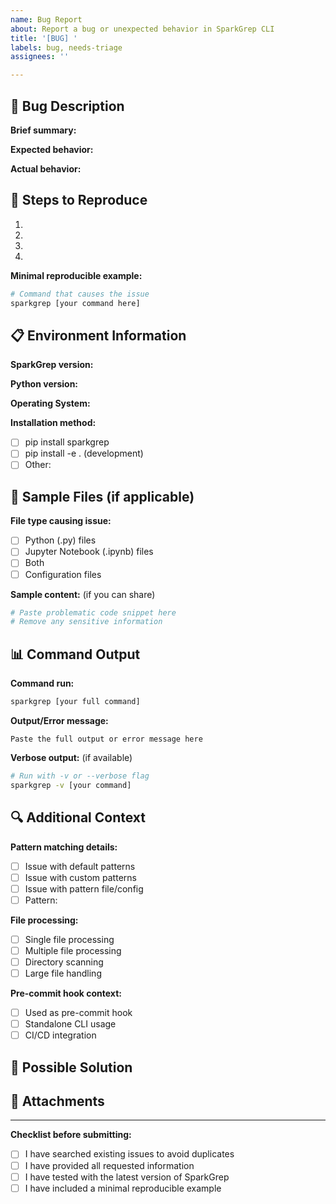 ```yaml
---
name: Bug Report
about: Report a bug or unexpected behavior in SparkGrep CLI
title: '[BUG] '
labels: bug, needs-triage
assignees: ''

---
```


## 🐛 Bug Description

**Brief summary:**
<!-- A clear and concise description of what the bug is -->

**Expected behavior:**
<!-- What you expected to happen -->

**Actual behavior:**
<!-- What actually happened -->

## 🔄 Steps to Reproduce

1. <!-- First step -->
2. <!-- Second step -->
3. <!-- Third step -->
4. <!-- See error -->

**Minimal reproducible example:**

```bash
# Command that causes the issue
sparkgrep [your command here]
```

## 📋 Environment Information

**SparkGrep version:**
<!-- Run: sparkgrep --version -->

**Python version:**
<!-- Run: python --version -->

**Operating System:**
<!-- e.g., Ubuntu 20.04, macOS 13.1, Windows 11 -->

**Installation method:**

- [ ] pip install sparkgrep
- [ ] pip install -e . (development)
- [ ] Other: <!-- specify -->

## 📁 Sample Files (if applicable)

**File type causing issue:**

- [ ] Python (.py) files
- [ ] Jupyter Notebook (.ipynb) files
- [ ] Both
- [ ] Configuration files

**Sample content:** (if you can share)

```python
# Paste problematic code snippet here
# Remove any sensitive information
```

## 📊 Command Output

**Command run:**
```bash
sparkgrep [your full command]
```

**Output/Error message:**
```
Paste the full output or error message here
```

**Verbose output:** (if available)
```bash
# Run with -v or --verbose flag
sparkgrep -v [your command]
```

## 🔍 Additional Context

**Pattern matching details:**
- [ ] Issue with default patterns
- [ ] Issue with custom patterns
- [ ] Issue with pattern file/config
- [ ] Pattern: <!-- specify the problematic pattern -->

**File processing:**
- [ ] Single file processing
- [ ] Multiple file processing
- [ ] Directory scanning
- [ ] Large file handling

**Pre-commit hook context:**
- [ ] Used as pre-commit hook
- [ ] Standalone CLI usage
- [ ] CI/CD integration

## 🤔 Possible Solution

<!-- If you have ideas on how to fix this bug, please describe them -->

## 📎 Attachments

<!--
Attach any relevant files:
- Sample files that trigger the bug
- Full error logs
- Screenshots (if UI-related)
- Configuration files
-->

---

**Checklist before submitting:**
- [ ] I have searched existing issues to avoid duplicates
- [ ] I have provided all requested information
- [ ] I have tested with the latest version of SparkGrep
- [ ] I have included a minimal reproducible example
